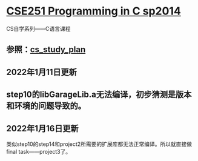 # [CSE251 Programming in C sp2014](https://www.cse.msu.edu/~cse251/index.html)

CS自学系列——C语言课程

参照：[cs_study_plan](https://github.com/spring2go/cs_study_plan)
--
2022年1月11日更新
--
step10的libGarageLib.a无法编译，初步猜测是版本和环境的问题导致的。
--
2022年1月16日更新
--
类似step10的step14和project2所需要的扩展库都无法正常编译。所以就直接做final task——project3了。
